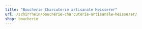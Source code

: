 ```yaml
---
title: "Boucherie Charcuterie artisanale Heisserer"
url: /schirrhein/boucherie-charcuterie-artisanale-heisserer/
shop: boucherie
---
```

